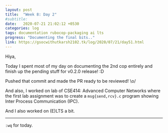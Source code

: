 ```yaml
---
layout: post
title:  "Week 8: Day 2"
#subtitle:
date:   2020-07-21 21:02:12 +0530
categories: log
tags: documentation rubocop-packaging ai lts
progress: "Documenting the final bits.."
link: https://gsocwithutkarsh2102.tk/log/2020/07/21/day51.html
---
```


Hiya,

Today I spent most of my day on documenting the 2nd cop entirely and finish
up the pending stuff for v0.2.0 release! :D

Pushed that commit and made the PR ready to be reviewed! \o/

And also, I worked on lab of CSE414: Advanced Computer Networks where the
first lab assignment was to create a `msg{send,rcv}.c` program showing
Inter Process Communication (IPC).

And I also worked on (E)LTS a bit.

---

`:wq` for today.

